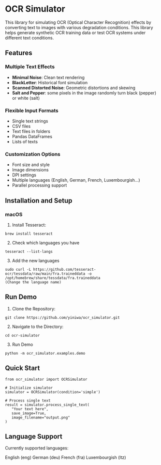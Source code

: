 # OCR Simulator

This library for simulating OCR (Optical Character Recognition) effects by converting text to images with various degradation conditions. This library helps generate synthetic OCR training data or test OCR systems under different text conditions.

## Features

### Multiple Text Effects
- **Minimal Noise**: Clean text rendering
- **BlackLetter**: Historical font simulation
- **Scanned Distorted Noise**: Geometric distortions and skewing
- **Salt and Pepper**: some pixels in the image randomly turn black (pepper) or white (salt)

### Flexible Input Formats
- Single text strings
- CSV files
- Text files in folders
- Pandas DataFrames
- Lists of texts

### Customization Options
- Font size and style
- Image dimensions
- DPI settings
- Multiple languages (English, German, French, Luxembourgish...)
- Parallel processing support

## Installation and Setup

### macOS
1. Install Tesseract:
```
brew install tesseract
```
2. Check which languages you have 
 ```
tesseract --list-langs
 ```
3. Add the new languages
 ```
sudo curl -L https://github.com/tesseract-ocr/tessdata/raw/main/fra.traineddata -o /opt/homebrew/share/tessdata/fra.traineddata
(Change the language name)
 ```
## Run Demo
1. Clone the Repository:
 ```
git clone https://github.com/yiniwa/ocr_simulator.git
 ```
2. Navigate to the Directory:
 ```
cd ocr-simulator
 ```
3. Run Demo
 ```
python -m ocr_simulator.examples.demo
 ```
## Quick Start
 ```
from ocr_simulator import OCRSimulator

# Initialize simulator
simulator = OCRSimulator(condition='simple')

# Process single text
result = simulator.process_single_text(
    "Your text here",
    save_image=True,
    image_filename="output.png"
)
 ```
 
##  Language Support
Currently supported languages:

English (eng)
German (deu)
French (fra)
Luxembourgish (ltz)
